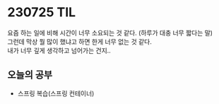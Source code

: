 # 230725 TIL
요즘 하는 일에 비해 시간이 너무 소요되는 것 같다. (하루가 대충 너무 짧다는 말) <br>
그런데 막상 뭘 많이 했냐고 하면 한게 너무 없는 것 같다. <br>
내가 너무 깊게 생각하고 넘어가는 건지.. <br>

## 오늘의 공부
- 스프링 복습(스프링 컨테이너)
